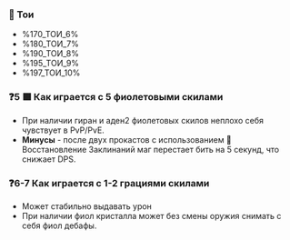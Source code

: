 ### 🔔 Тои 
* %170_ТОИ_6%
* %180_ТОИ_7% 
* %190_ТОИ_8%
* %195_ТОИ_9% 
* %197_ТОИ_10% 

### ❓5 🟪 Как играется с 5 фиолетовыми скилами  
* При наличии гиран и аден2 фиолетовых скилов неплохо себя чувствует в PvP/PvE.
* **Минусы** - после двух прокастов с использованием 🔴 Восстановление Заклинаний маг перестает бить на 5 секунд, что снижает DPS.

### ❓6-7 Как играется с 1-2 грациями скилами  
* Может стабильно выдавать урон
* При наличии фиол кристалла может без смены оружия снимать с себя фиол дебафы.
